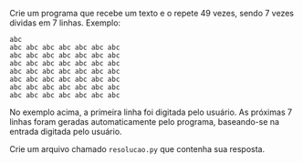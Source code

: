 Crie um programa que recebe um texto e o repete 49 vezes, sendo 7 vezes dividas em 7 linhas. Exemplo:

```
abc
abc abc abc abc abc abc abc
abc abc abc abc abc abc abc
abc abc abc abc abc abc abc
abc abc abc abc abc abc abc
abc abc abc abc abc abc abc
abc abc abc abc abc abc abc
abc abc abc abc abc abc abc
```

No exemplo acima, a primeira linha foi digitada pelo usuário. As próximas 7 linhas foram geradas automaticamente pelo programa, baseando-se na entrada digitada pelo usuário.

Crie um arquivo chamado `resolucao.py` que contenha sua resposta.